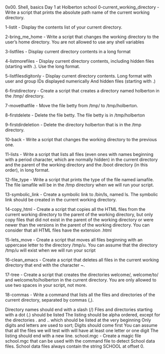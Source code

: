 0x00. Shell, basics Day 1 at Holberton school
0-current_working_directory - Write a script that prints the absolute path name of the current working directory.

1-listit - Display the contents list of your current directory.

2-bring_me_home - Write a script that changes the working directory to the user’s home directory. You are not allowed to use any shell variables

3-listfiles - Display current directory contents in a long format

4-listmorefiles - Display current directory contents, including hidden files (starting with .). Use the long format.

5-listfilesdigitonly - Display current directory contents. Long format with user and group IDs displayed numerically And hidden files (starting with .)

6-firstdirectory - Create a script that creates a directory named holberton in the /tmp/ directory.

7-movethatfile - Move the file betty from /tmp/ to /tmp/holberton.

8-firstdelete - Delete the file betty. The file betty is in /tmp/holberton

9-firstdirdeletion - Delete the directory holberton that is in the /tmp directory.

10-back - Write a script that changes the working directory to the previous one.

11-lists - Write a script that lists all files (even ones with names beginning with a period character, which are normally hidden) in the current directory and the parent of the working directory and the /boot directory (in this order), in long format.

12-file_type - Write a script that prints the type of the file named iamafile. The file iamafile will be in the /tmp directory when we will run your script.

13-symbolic_link - Create a symbolic link to /bin/ls, named ls. The symbolic link should be created in the current working directory.

14-copy_html - Create a script that copies all the HTML files from the current working directory to the parent of the working directory, but only copy files that did not exist in the parent of the working directory or were newer than the versions in the parent of the working directory. You can consider that all HTML files have the extension .html

15-lets_move - Create a script that moves all files beginning with an uppercase letter to the directory /tmp/u. You can assume that the directory /tmp/u will exist when we will run your script

16-clean_emacs - Create a script that deletes all files in the current working directory that end with the character ~.

17-tree - Create a script that creates the directories welcome/, welcome/to/ and welcome/to/holberton in the current directory. You are only allowed to use two spaces in your script, not more.

18-commas - Write a command that lists all the files and directories of the current directory, separated by commas (,).

Directory names should end with a slash (/) Files and directories starting with a dot (.) should be listed The listing should be alpha ordered, except for the directories . and .. which should be listed at the very beginning Only digits and letters are used to sort; Digits should come first You can assume that all the files we will test with will have at least one letter or one digit The listing should end with a new line.
school.mgc - Create a magic file school.mgc that can be used with the command file to detect School data files. School data files always contain the string SCHOOL at offset 0.
